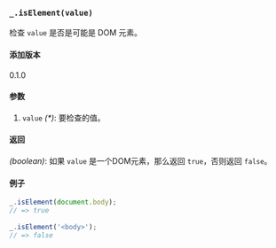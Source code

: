 ### `_.isElement(value)`[​](#_iselementvalue "_iselementvalue的直接链接")

检查 `value` 是否是可能是 DOM 元素。

#### 添加版本

0.1.0

#### 参数

1.  `value` _(\*)_: 要检查的值。

#### 返回

_(boolean)_: 如果 `value` 是一个DOM元素，那么返回 `true`，否则返回 `false`。

#### 例子

```js
_.isElement(document.body);
// => true
 
_.isElement('<body>');
// => false

```